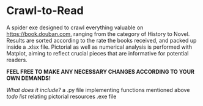 # Crawl-to-Read
A spider exe designed to crawl everything valuable on https://book.douban.com, ranging from the category of History to Novel. Results are sorted according to the rate the books received, and packed up inside a .xlsx file. Pictorial as well as numerical analysis is performed with Matplot, aiming to reflect crucial pieces that are informative for potential readers.

**FEEL FREE TO MAKE ANY NECESSARY CHANGES ACCORDING TO YOUR OWN DEMANDS!**

*What does it include?*
a .py file implementing functions mentioned above
*todo list*
relating pictorial resources
.exe file

